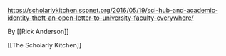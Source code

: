 https://scholarlykitchen.sspnet.org/2016/05/19/sci-hub-and-academic-identity-theft-an-open-letter-to-university-faculty-everywhere/

By [[Rick Anderson]]

[[The Scholarly Kitchen]]